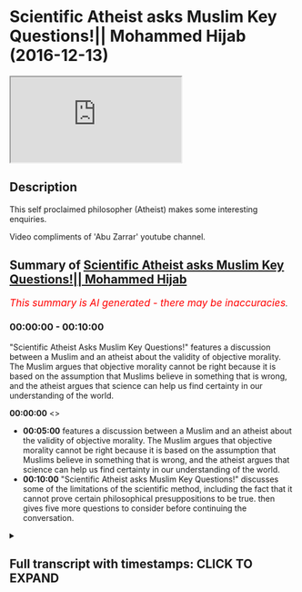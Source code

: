 # Scientific Atheist asks Muslim Key Questions!|| Mohammed Hijab (2016-12-13)

<iframe loading='lazy' allow='autoplay' src='https://www.youtube.com/embed/cZw4ur_zzRU'></iframe>

## Description

This self proclaimed philosopher (Atheist) makes some interesting enquiries. 

Video compliments of 'Abu Zarrar' youtube channel.

## Summary of [Scientific Atheist asks Muslim Key Questions!|| Mohammed Hijab](https://www.youtube.com/watch?v=cZw4ur_zzRU)


*<span style="color:red; font-size:125%">This summary is AI generated - there may be inaccuracies</span>. [](/)*

### <a onclick="modifyYTiframeseektime('0')">00:00:00</a> - <a onclick="modifyYTiframeseektime('600')">00:10:00</a>

 "Scientific Atheist Asks Muslim Key Questions!" features a discussion between a Muslim and an atheist about the validity of objective morality. The Muslim argues that objective morality cannot be right because it is based on the assumption that Muslims believe in something that is wrong, and the atheist argues that science can help us find certainty in our understanding of the world.

**<a onclick="modifyYTiframeseektime('0')">00:00:00</a>** <>
* **<a onclick="modifyYTiframeseektime('300')">00:05:00</a>** features a discussion between a Muslim and an atheist about the validity of objective morality. The Muslim argues that objective morality cannot be right because it is based on the assumption that Muslims believe in something that is wrong, and the atheist argues that science can help us find certainty in our understanding of the world.
* **<a onclick="modifyYTiframeseektime('600')">00:10:00</a>**  "Scientific Atheist asks Muslim Key Questions!" discusses some of the limitations of the scientific method, including the fact that it cannot prove certain philosophical presuppositions to be true. then gives five more questions to consider before continuing the conversation.

<details><summary><h2>Full transcript with timestamps: CLICK TO EXPAND</h2></summary>

<a onclick="modifyYTiframeseektime('0')">0:00:00</a> you're incorrectly defined morality  
<a onclick="modifyYTiframeseektime('4')">0:00:04</a> where we start in in the line of  
<a onclick="modifyYTiframeseektime('5')">0:00:05</a> discussion we both uh failed to define  
<a onclick="modifyYTiframeseektime('8')">0:00:08</a> it  
<a onclick="modifyYTiframeseektime('11')">0:00:11</a> yes so how would you define morality  
<a onclick="modifyYTiframeseektime('12')">0:00:12</a> yeah well like i said i use the sam  
<a onclick="modifyYTiframeseektime('14')">0:00:14</a> harris model whereas the worst suffering  
<a onclick="modifyYTiframeseektime('16')">0:00:16</a> for all humans is at one end anything  
<a onclick="modifyYTiframeseektime('19')">0:00:19</a> that helps us move away from suffering  
<a onclick="modifyYTiframeseektime('22')">0:00:22</a> how could that be object how could you  
<a onclick="modifyYTiframeseektime('23')">0:00:23</a> create an objective morality from that  
<a onclick="modifyYTiframeseektime('24')">0:00:24</a> because he does as i said before  
<a onclick="modifyYTiframeseektime('26')">0:00:26</a> the reason why he believes in this model  
<a onclick="modifyYTiframeseektime('28')">0:00:28</a> of consequentialism is because  
<a onclick="modifyYTiframeseektime('31')">0:00:31</a> he operates on a utility presumption  
<a onclick="modifyYTiframeseektime('33')">0:00:33</a> okay so what is most useful for human  
<a onclick="modifyYTiframeseektime('35')">0:00:35</a> beings is that which is most best for  
<a onclick="modifyYTiframeseektime('37')">0:00:37</a> human beings  
<a onclick="modifyYTiframeseektime('38')">0:00:38</a> this moral presupposition cannot be  
<a onclick="modifyYTiframeseektime('41')">0:00:41</a> substantiated or proven objectively  
<a onclick="modifyYTiframeseektime('44')">0:00:44</a> therefore it would be arguing in a  
<a onclick="modifyYTiframeseektime('45')">0:00:45</a> circle to say okay well we're going to  
<a onclick="modifyYTiframeseektime('47')">0:00:47</a> employ a italian almost utilitarian  
<a onclick="modifyYTiframeseektime('49')">0:00:49</a> principle model yeah you know although  
<a onclick="modifyYTiframeseektime('52')">0:00:52</a> although it's a little bit different  
<a onclick="modifyYTiframeseektime('53')">0:00:53</a> yeah well i think i think two things so  
<a onclick="modifyYTiframeseektime('57')">0:00:57</a> i accidentally said yes to something i  
<a onclick="modifyYTiframeseektime('58')">0:00:58</a> shouldn't which was that  
<a onclick="modifyYTiframeseektime('60')">0:01:00</a> [Music]  
<a onclick="modifyYTiframeseektime('61')">0:01:01</a> you said it can't be objectively found  
<a onclick="modifyYTiframeseektime('63')">0:01:03</a> that morality  
<a onclick="modifyYTiframeseektime('64')">0:01:04</a> any form of morality could be  
<a onclick="modifyYTiframeseektime('66')">0:01:06</a> objectified  
<a onclick="modifyYTiframeseektime('68')">0:01:08</a> but  
<a onclick="modifyYTiframeseektime('69')">0:01:09</a> it could be if we have better technology  
<a onclick="modifyYTiframeseektime('71')">0:01:11</a> which is his argument if we were to  
<a onclick="modifyYTiframeseektime('73')">0:01:13</a> measure  
<a onclick="modifyYTiframeseektime('74')">0:01:14</a> we could measure something  
<a onclick="modifyYTiframeseektime('76')">0:01:16</a> then uh if we wrote laws and said follow  
<a onclick="modifyYTiframeseektime('79')">0:01:19</a> this principle these ways of being and  
<a onclick="modifyYTiframeseektime('81')">0:01:21</a> you will have less  
<a onclick="modifyYTiframeseektime('83')">0:01:23</a> yeah that would be our morale okay so  
<a onclick="modifyYTiframeseektime('85')">0:01:25</a> the presumption here or the  
<a onclick="modifyYTiframeseektime('86')">0:01:26</a> presupposition  
<a onclick="modifyYTiframeseektime('88')">0:01:28</a> is that suffering is bad yeah  
<a onclick="modifyYTiframeseektime('90')">0:01:30</a> and that's by the way the the problem of  
<a onclick="modifyYTiframeseektime('92')">0:01:32</a> evil the problem of evil which is the  
<a onclick="modifyYTiframeseektime('94')">0:01:34</a> one of the main objective objections of  
<a onclick="modifyYTiframeseektime('96')">0:01:36</a> atheists  
<a onclick="modifyYTiframeseektime('97')">0:01:37</a> is based on this presupposition  
<a onclick="modifyYTiframeseektime('100')">0:01:40</a> the question would be  
<a onclick="modifyYTiframeseektime('102')">0:01:42</a> why how can you prove that suffering is  
<a onclick="modifyYTiframeseektime('104')">0:01:44</a> bad point one from an atheistic  
<a onclick="modifyYTiframeseektime('106')">0:01:46</a> perspective objectively  
<a onclick="modifyYTiframeseektime('108')">0:01:48</a> and two how can you prove that such a  
<a onclick="modifyYTiframeseektime('109')">0:01:49</a> thing going back to the problem of evil  
<a onclick="modifyYTiframeseektime('112')">0:01:52</a> as evil exists as one objective reality  
<a onclick="modifyYTiframeseektime('115')">0:01:55</a> yeah well um  
<a onclick="modifyYTiframeseektime('117')">0:01:57</a> i go to richard dawkins it's sort of  
<a onclick="modifyYTiframeseektime('118')">0:01:58</a> like a ticket  
<a onclick="modifyYTiframeseektime('120')">0:02:00</a> sometimes  
<a onclick="modifyYTiframeseektime('121')">0:02:01</a> you can ask the wrong questions if you  
<a onclick="modifyYTiframeseektime('123')">0:02:03</a> like ask  
<a onclick="modifyYTiframeseektime('124')">0:02:04</a> what does a rainbow smell like  
<a onclick="modifyYTiframeseektime('126')">0:02:06</a> i  
<a onclick="modifyYTiframeseektime('128')">0:02:08</a> you can ask the wrong question  
<a onclick="modifyYTiframeseektime('129')">0:02:09</a> yeah but just don't  
<a onclick="modifyYTiframeseektime('131')">0:02:11</a> um  
<a onclick="modifyYTiframeseektime('135')">0:02:15</a> you're saying about objectifying how can  
<a onclick="modifyYTiframeseektime('137')">0:02:17</a> you prove that suffering is objectively  
<a onclick="modifyYTiframeseektime('150')">0:02:30</a> you crave certainty and you don't want  
<a onclick="modifyYTiframeseektime('152')">0:02:32</a> to be  
<a onclick="modifyYTiframeseektime('153')">0:02:33</a> floating about  
<a onclick="modifyYTiframeseektime('154')">0:02:34</a> but floor the word floor once again  
<a onclick="modifyYTiframeseektime('157')">0:02:37</a> is something which relies on some kind  
<a onclick="modifyYTiframeseektime('159')">0:02:39</a> of reality  
<a onclick="modifyYTiframeseektime('160')">0:02:40</a> [Music]  
<a onclick="modifyYTiframeseektime('178')">0:02:58</a> [Music]  
<a onclick="modifyYTiframeseektime('182')">0:03:02</a> like you wouldn't ask that question if  
<a onclick="modifyYTiframeseektime('184')">0:03:04</a> you're a different person  
<a onclick="modifyYTiframeseektime('186')">0:03:06</a> i don't understand  
<a onclick="modifyYTiframeseektime('188')">0:03:08</a> you wouldn't ask that question if you're  
<a onclick="modifyYTiframeseektime('189')">0:03:09</a> a different person  
<a onclick="modifyYTiframeseektime('191')">0:03:11</a> you think that question has validity but  
<a onclick="modifyYTiframeseektime('194')">0:03:14</a> it doesn't mean anything  
<a onclick="modifyYTiframeseektime('196')">0:03:16</a> okay i mean one can say that about  
<a onclick="modifyYTiframeseektime('198')">0:03:18</a> almost anything or any statement that  
<a onclick="modifyYTiframeseektime('200')">0:03:20</a> anyone makes  
<a onclick="modifyYTiframeseektime('202')">0:03:22</a> um  
<a onclick="modifyYTiframeseektime('202')">0:03:22</a> yes that's that's the thing we have to  
<a onclick="modifyYTiframeseektime('204')">0:03:24</a> raise above our ground and then like  
<a onclick="modifyYTiframeseektime('207')">0:03:27</a> float and then like encapsulate our ways  
<a onclick="modifyYTiframeseektime('209')">0:03:29</a> of being  
<a onclick="modifyYTiframeseektime('211')">0:03:31</a> i accept but let's go back to your point  
<a onclick="modifyYTiframeseektime('213')">0:03:33</a> richard dawkins you mentioned him he's  
<a onclick="modifyYTiframeseektime('215')">0:03:35</a> another person who doesn't believe in  
<a onclick="modifyYTiframeseektime('216')">0:03:36</a> objective morality yet yes yeah this is  
<a onclick="modifyYTiframeseektime('218')">0:03:38</a> what i find interesting about richard  
<a onclick="modifyYTiframeseektime('220')">0:03:40</a> dawkins  
<a onclick="modifyYTiframeseektime('221')">0:03:41</a> richard dawkins  
<a onclick="modifyYTiframeseektime('223')">0:03:43</a> listen listen to me right  
<a onclick="modifyYTiframeseektime('225')">0:03:45</a> i mean if you look if you watch i go on  
<a onclick="modifyYTiframeseektime('226')">0:03:46</a> youtube sometimes i  
<a onclick="modifyYTiframeseektime('228')">0:03:48</a> i see some things like recommended  
<a onclick="modifyYTiframeseektime('230')">0:03:50</a> videos listening so richard dawkins  
<a onclick="modifyYTiframeseektime('231')">0:03:51</a> right i click it and he's like having an  
<a onclick="modifyYTiframeseektime('234')">0:03:54</a> argument of a muslim yeah  
<a onclick="modifyYTiframeseektime('236')">0:03:56</a> and then to really catch the muslim out  
<a onclick="modifyYTiframeseektime('238')">0:03:58</a> and to attack the muslim finish off the  
<a onclick="modifyYTiframeseektime('239')">0:03:59</a> muslim he said something like  
<a onclick="modifyYTiframeseektime('241')">0:04:01</a> oh so what's the islamic punishment of  
<a onclick="modifyYTiframeseektime('243')">0:04:03</a> apostasy and you know the muslim is  
<a onclick="modifyYTiframeseektime('245')">0:04:05</a> shaken up a little bit he doesn't know  
<a onclick="modifyYTiframeseektime('246')">0:04:06</a> how to answer him or whatever yeah  
<a onclick="modifyYTiframeseektime('249')">0:04:09</a> okay hold on i mean  
<a onclick="modifyYTiframeseektime('252')">0:04:12</a> richard dawkins if you read his god  
<a onclick="modifyYTiframeseektime('254')">0:04:14</a> delusion  
<a onclick="modifyYTiframeseektime('255')">0:04:15</a> he admits to  
<a onclick="modifyYTiframeseektime('257')">0:04:17</a> that the fact that there is no objective  
<a onclick="modifyYTiframeseektime('258')">0:04:18</a> morality  
<a onclick="modifyYTiframeseektime('260')">0:04:20</a> if  
<a onclick="modifyYTiframeseektime('261')">0:04:21</a> and by the way he's caricaturing the  
<a onclick="modifyYTiframeseektime('262')">0:04:22</a> islamic model of apostasy and  
<a onclick="modifyYTiframeseektime('265')">0:04:25</a> the whole thing there and how it all  
<a onclick="modifyYTiframeseektime('267')">0:04:27</a> works but let's assume that his model is  
<a onclick="modifyYTiframeseektime('269')">0:04:29</a> exactly what  
<a onclick="modifyYTiframeseektime('271')">0:04:31</a> exactly what he believes is if someone  
<a onclick="modifyYTiframeseektime('273')">0:04:33</a> becomes muslim then this believer he's  
<a onclick="modifyYTiframeseektime('274')">0:04:34</a> trying to pull out or pluck out the  
<a onclick="modifyYTiframeseektime('276')">0:04:36</a> non-muslim  
<a onclick="modifyYTiframeseektime('278')">0:04:38</a> that you know you have to kill him  
<a onclick="modifyYTiframeseektime('280')">0:04:40</a> in any case in any situation that's what  
<a onclick="modifyYTiframeseektime('282')">0:04:42</a> the kind of caricature that he wants to  
<a onclick="modifyYTiframeseektime('284')">0:04:44</a> present for for muslims which isn't by  
<a onclick="modifyYTiframeseektime('286')">0:04:46</a> the way obviously he's completely  
<a onclick="modifyYTiframeseektime('287')">0:04:47</a> caricatured it's not true  
<a onclick="modifyYTiframeseektime('290')">0:04:50</a> but then that's his that's one of his  
<a onclick="modifyYTiframeseektime('291')">0:04:51</a> main arguments against muslims when you  
<a onclick="modifyYTiframeseektime('293')">0:04:53</a> when you click on the videos right  
<a onclick="modifyYTiframeseektime('294')">0:04:54</a> you'll see it online  
<a onclick="modifyYTiframeseektime('295')">0:04:55</a> the issue is he can't even prove that  
<a onclick="modifyYTiframeseektime('298')">0:04:58</a> had that been the case that that would  
<a onclick="modifyYTiframeseektime('300')">0:05:00</a> be a bad thing  
<a onclick="modifyYTiframeseektime('301')">0:05:01</a> objectively  
<a onclick="modifyYTiframeseektime('302')">0:05:02</a> so it's kind of it's a ridiculous  
<a onclick="modifyYTiframeseektime('304')">0:05:04</a> argument that's why actually richard  
<a onclick="modifyYTiframeseektime('305')">0:05:05</a> dawkins it's interesting you mention his  
<a onclick="modifyYTiframeseektime('307')">0:05:07</a> name  
<a onclick="modifyYTiframeseektime('308')">0:05:08</a> as a biologist okay his credit is where  
<a onclick="modifyYTiframeseektime('310')">0:05:10</a> credit is where credit is due yeah he  
<a onclick="modifyYTiframeseektime('312')">0:05:12</a> might be a really good biologist but as  
<a onclick="modifyYTiframeseektime('314')">0:05:14</a> a philosopher i find that  
<a onclick="modifyYTiframeseektime('316')">0:05:16</a> he's probably one of the weakest  
<a onclick="modifyYTiframeseektime('318')">0:05:18</a> i mean he's got a really weak philosophy  
<a onclick="modifyYTiframeseektime('320')">0:05:20</a> incredibly weak i mean look how easily  
<a onclick="modifyYTiframeseektime('322')">0:05:22</a> we could just identify his weakness  
<a onclick="modifyYTiframeseektime('324')">0:05:24</a> i think sorry don't you think there's a  
<a onclick="modifyYTiframeseektime('326')">0:05:26</a> point to it basically what he's trying  
<a onclick="modifyYTiframeseektime('327')">0:05:27</a> to say the objective morality which is  
<a onclick="modifyYTiframeseektime('330')">0:05:30</a> being uh mentioned in quran  
<a onclick="modifyYTiframeseektime('332')">0:05:32</a> it can't be right because it's actually  
<a onclick="modifyYTiframeseektime('335')">0:05:35</a> saying that for apostasy you are killing  
<a onclick="modifyYTiframeseektime('337')">0:05:37</a> somebody but how can you prove this okay  
<a onclick="modifyYTiframeseektime('339')">0:05:39</a> day and age yes that objective morality  
<a onclick="modifyYTiframeseektime('341')">0:05:41</a> doesn't really well this is the  
<a onclick="modifyYTiframeseektime('342')">0:05:42</a> animation yeah okay  
<a onclick="modifyYTiframeseektime('344')">0:05:44</a> so i think i think that maybe his point  
<a onclick="modifyYTiframeseektime('346')">0:05:46</a> yeah that is his point you're absolutely  
<a onclick="modifyYTiframeseektime('348')">0:05:48</a> right that you're you're completely  
<a onclick="modifyYTiframeseektime('349')">0:05:49</a> right that is this point but the  
<a onclick="modifyYTiframeseektime('350')">0:05:50</a> question is  
<a onclick="modifyYTiframeseektime('351')">0:05:51</a> first place in the first place how can  
<a onclick="modifyYTiframeseektime('353')">0:05:53</a> you prove that anything is right and  
<a onclick="modifyYTiframeseektime('355')">0:05:55</a> anything is irrespective of his belief  
<a onclick="modifyYTiframeseektime('358')">0:05:58</a> the belief of the uh  
<a onclick="modifyYTiframeseektime('360')">0:06:00</a> muslims or uh no i'm just let's just  
<a onclick="modifyYTiframeseektime('362')">0:06:02</a> assume that what he believes  
<a onclick="modifyYTiframeseektime('365')">0:06:05</a> assume that exactly what he believes  
<a onclick="modifyYTiframeseektime('367')">0:06:07</a> about islamic apostasy is correct which  
<a onclick="modifyYTiframeseektime('369')">0:06:09</a> i don't believe he understands i think  
<a onclick="modifyYTiframeseektime('371')">0:06:11</a> he's got a weakness in understanding  
<a onclick="modifyYTiframeseektime('372')">0:06:12</a> apostasy and islam religion  
<a onclick="modifyYTiframeseektime('374')">0:06:14</a> and philosophy he's good at biology  
<a onclick="modifyYTiframeseektime('376')">0:06:16</a> that's where he should stay  
<a onclick="modifyYTiframeseektime('378')">0:06:18</a> but not seriously he's good about it he  
<a onclick="modifyYTiframeseektime('380')">0:06:20</a> doesn't think he's ready  
<a onclick="modifyYTiframeseektime('381')">0:06:21</a> i'm not really yeah i mean i haven't  
<a onclick="modifyYTiframeseektime('383')">0:06:23</a> looked into it  
<a onclick="modifyYTiframeseektime('385')">0:06:25</a> but just to sort of yes you can but i'll  
<a onclick="modifyYTiframeseektime('387')">0:06:27</a> just just finish this question  
<a onclick="modifyYTiframeseektime('389')">0:06:29</a> um  
<a onclick="modifyYTiframeseektime('390')">0:06:30</a> this is the point  
<a onclick="modifyYTiframeseektime('392')">0:06:32</a> the day and age the sociological time  
<a onclick="modifyYTiframeseektime('395')">0:06:35</a> frame  
<a onclick="modifyYTiframeseektime('395')">0:06:35</a> cannot be a measure for true or valid  
<a onclick="modifyYTiframeseektime('399')">0:06:39</a> object or morality you can't say that  
<a onclick="modifyYTiframeseektime('400')">0:06:40</a> just because today we think this that's  
<a onclick="modifyYTiframeseektime('402')">0:06:42</a> what that's correct  
<a onclick="modifyYTiframeseektime('404')">0:06:44</a> in 1933 when hitler was elected as  
<a onclick="modifyYTiframeseektime('407')">0:06:47</a> you know not hitler was elected but when  
<a onclick="modifyYTiframeseektime('408')">0:06:48</a> he was when the nazi party was  
<a onclick="modifyYTiframeseektime('411')">0:06:51</a> was  
<a onclick="modifyYTiframeseektime('412')">0:06:52</a> elected if you will it was on my  
<a onclick="modifyYTiframeseektime('414')">0:06:54</a> majority nazi party election in 1933  
<a onclick="modifyYTiframeseektime('417')">0:06:57</a> in the march elections and in germany  
<a onclick="modifyYTiframeseektime('420')">0:07:00</a> that's what the german people a lot of  
<a onclick="modifyYTiframeseektime('421')">0:07:01</a> the electorate wanted now if we go back  
<a onclick="modifyYTiframeseektime('423')">0:07:03</a> to that kind of reasoning so okay if  
<a onclick="modifyYTiframeseektime('425')">0:07:05</a> they go in and said the same thing today  
<a onclick="modifyYTiframeseektime('427')">0:07:07</a> that's what we like  
<a onclick="modifyYTiframeseektime('428')">0:07:08</a> and therefore you have a very structured  
<a onclick="modifyYTiframeseektime('430')">0:07:10</a> morality so you can't prove morality in  
<a onclick="modifyYTiframeseektime('433')">0:07:13</a> a scientific way  
<a onclick="modifyYTiframeseektime('434')">0:07:14</a> uh more in a mathematical way so he  
<a onclick="modifyYTiframeseektime('437')">0:07:17</a> can't say that okay because muslims  
<a onclick="modifyYTiframeseektime('439')">0:07:19</a> believe in whatever it is that they may  
<a onclick="modifyYTiframeseektime('440')">0:07:20</a> believe in that therefore islam is wrong  
<a onclick="modifyYTiframeseektime('442')">0:07:22</a> it's not even a it's not even an  
<a onclick="modifyYTiframeseektime('444')">0:07:24</a> argument it's an emotional argument  
<a onclick="modifyYTiframeseektime('445')">0:07:25</a> that's what it is it's an emotional  
<a onclick="modifyYTiframeseektime('447')">0:07:27</a> argument which appeals to by the way  
<a onclick="modifyYTiframeseektime('448')">0:07:28</a> western supremacist i thought and i'll  
<a onclick="modifyYTiframeseektime('451')">0:07:31</a> tell you why  
<a onclick="modifyYTiframeseektime('452')">0:07:32</a> because  
<a onclick="modifyYTiframeseektime('454')">0:07:34</a> he has already assumed  
<a onclick="modifyYTiframeseektime('456')">0:07:36</a> he's already assumed a western  
<a onclick="modifyYTiframeseektime('458')">0:07:38</a> uh self-congratulations so he's  
<a onclick="modifyYTiframeseektime('460')">0:07:40</a> congratulated himself as a westerner the  
<a onclick="modifyYTiframeseektime('463')">0:07:43</a> enlightenment period is correct yeah  
<a onclick="modifyYTiframeseektime('465')">0:07:45</a> he's self-aggrandizing and he thinks  
<a onclick="modifyYTiframeseektime('467')">0:07:47</a> that we all ought to  
<a onclick="modifyYTiframeseektime('469')">0:07:49</a> basically the rest of the world  
<a onclick="modifyYTiframeseektime('471')">0:07:51</a> ought to resume the western man's image  
<a onclick="modifyYTiframeseektime('474')">0:07:54</a> we all have been built or created in the  
<a onclick="modifyYTiframeseektime('476')">0:07:56</a> western man's image so everyone has to  
<a onclick="modifyYTiframeseektime('478')">0:07:58</a> comply by uh enlightenment morality  
<a onclick="modifyYTiframeseektime('481')">0:08:01</a> although according to his own philosophy  
<a onclick="modifyYTiframeseektime('483')">0:08:03</a> you can't even substantiate  
<a onclick="modifyYTiframeseektime('484')">0:08:04</a> enlightenment morality i think  
<a onclick="modifyYTiframeseektime('486')">0:08:06</a> i'm sorry i've been talking for a while  
<a onclick="modifyYTiframeseektime('488')">0:08:08</a> yeah  
<a onclick="modifyYTiframeseektime('490')">0:08:10</a> to go off  
<a onclick="modifyYTiframeseektime('496')">0:08:16</a> you said something about you can't  
<a onclick="modifyYTiframeseektime('497')">0:08:17</a> objectify the quran either so  
<a onclick="modifyYTiframeseektime('500')">0:08:20</a> your need for this objectification yeah  
<a onclick="modifyYTiframeseektime('502')">0:08:22</a> all that's happening in this  
<a onclick="modifyYTiframeseektime('503')">0:08:23</a> conversation is i'm advocating for  
<a onclick="modifyYTiframeseektime('505')">0:08:25</a> scientific objectification you are  
<a onclick="modifyYTiframeseektime('507')">0:08:27</a> advocating for  
<a onclick="modifyYTiframeseektime('510')">0:08:30</a> what so do do you believe in scientism  
<a onclick="modifyYTiframeseektime('512')">0:08:32</a> as a as a paradigm as a way to to know  
<a onclick="modifyYTiframeseektime('515')">0:08:35</a> the world in a complete sense  
<a onclick="modifyYTiframeseektime('517')">0:08:37</a> um  
<a onclick="modifyYTiframeseektime('521')">0:08:41</a> objectivism so how would that work do  
<a onclick="modifyYTiframeseektime('523')">0:08:43</a> you believe that science is a is a means  
<a onclick="modifyYTiframeseektime('525')">0:08:45</a> by which and through which we can find  
<a onclick="modifyYTiframeseektime('527')">0:08:47</a> certainty in every aspect of life  
<a onclick="modifyYTiframeseektime('530')">0:08:50</a> um that's what you were alluding to  
<a onclick="modifyYTiframeseektime('532')">0:08:52</a> yeah this question has got like a couple  
<a onclick="modifyYTiframeseektime('534')">0:08:54</a> of uh hooks baits a couple of baits um  
<a onclick="modifyYTiframeseektime('538')">0:08:58</a> i would say uh  
<a onclick="modifyYTiframeseektime('539')">0:08:59</a> we all got first first person  
<a onclick="modifyYTiframeseektime('541')">0:09:01</a> perspective yeah and that's quite solid  
<a onclick="modifyYTiframeseektime('543')">0:09:03</a> we can't get away from that but yeah  
<a onclick="modifyYTiframeseektime('545')">0:09:05</a> then science and rationality  
<a onclick="modifyYTiframeseektime('547')">0:09:07</a> is that yeah in my opinion by far the  
<a onclick="modifyYTiframeseektime('549')">0:09:09</a> greatest thing  
<a onclick="modifyYTiframeseektime('550')">0:09:10</a> so do you think that we can find out the  
<a onclick="modifyYTiframeseektime('551')">0:09:11</a> truth of morality  
<a onclick="modifyYTiframeseektime('553')">0:09:13</a> you know of the world around us using  
<a onclick="modifyYTiframeseektime('555')">0:09:15</a> these methods science uh if we define  
<a onclick="modifyYTiframeseektime('557')">0:09:17</a> what morality is which sam harris did  
<a onclick="modifyYTiframeseektime('559')">0:09:19</a> which i agree which is to move away from  
<a onclick="modifyYTiframeseektime('561')">0:09:21</a> suffering yes we can use science to um  
<a onclick="modifyYTiframeseektime('564')">0:09:24</a> not not objectify because what you're  
<a onclick="modifyYTiframeseektime('565')">0:09:25</a> trying to do which i  
<a onclick="modifyYTiframeseektime('567')">0:09:27</a> believe is wrong is you're trying to  
<a onclick="modifyYTiframeseektime('568')">0:09:28</a> root um  
<a onclick="modifyYTiframeseektime('570')">0:09:30</a> our thoughts into like reality so as if  
<a onclick="modifyYTiframeseektime('574')">0:09:34</a> but that's just wrong so all we can do  
<a onclick="modifyYTiframeseektime('576')">0:09:36</a> is make a bubble by which we all confirm  
<a onclick="modifyYTiframeseektime('579')">0:09:39</a> it to be true  
<a onclick="modifyYTiframeseektime('580')">0:09:40</a> is science a way we can find out the  
<a onclick="modifyYTiframeseektime('581')">0:09:41</a> truth about the world  
<a onclick="modifyYTiframeseektime('583')">0:09:43</a> in a certain way  
<a onclick="modifyYTiframeseektime('586')">0:09:46</a> okay if that's what you believe in  
<a onclick="modifyYTiframeseektime('588')">0:09:48</a> then i'm going to tell you some things  
<a onclick="modifyYTiframeseektime('589')">0:09:49</a> and i want you to explain them to me all  
<a onclick="modifyYTiframeseektime('590')">0:09:50</a> right okay well okay  
<a onclick="modifyYTiframeseektime('593')">0:09:53</a> number one  
<a onclick="modifyYTiframeseektime('595')">0:09:55</a> science  
<a onclick="modifyYTiframeseektime('596')">0:09:56</a> using the scientific method  
<a onclick="modifyYTiframeseektime('598')">0:09:58</a> you cannot prove anything mathematical  
<a onclick="modifyYTiframeseektime('601')">0:10:01</a> because science and maths are two  
<a onclick="modifyYTiframeseektime('602')">0:10:02</a> different paradigms number two  
<a onclick="modifyYTiframeseektime('605')">0:10:05</a> using the scientific method  
<a onclick="modifyYTiframeseektime('607')">0:10:07</a> you cannot prove that science itself  
<a onclick="modifyYTiframeseektime('612')">0:10:12</a> is certain  
<a onclick="modifyYTiframeseektime('613')">0:10:13</a> because you cannot because the science  
<a onclick="modifyYTiframeseektime('614')">0:10:14</a> itself is underpinned with philosophical  
<a onclick="modifyYTiframeseektime('616')">0:10:16</a> underpinnings yes  
<a onclick="modifyYTiframeseektime('618')">0:10:18</a> you cannot  
<a onclick="modifyYTiframeseektime('619')">0:10:19</a> you cannot examine those philosophical  
<a onclick="modifyYTiframeseektime('621')">0:10:21</a> underpinnings using the scientific  
<a onclick="modifyYTiframeseektime('623')">0:10:23</a> method no number three  
<a onclick="modifyYTiframeseektime('626')">0:10:26</a> what can i just one more i think you're  
<a onclick="modifyYTiframeseektime('628')">0:10:28</a> on four but go on number three  
<a onclick="modifyYTiframeseektime('630')">0:10:30</a> science cannot objectify or reason  
<a onclick="modifyYTiframeseektime('633')">0:10:33</a> morality  
<a onclick="modifyYTiframeseektime('635')">0:10:35</a> you cannot use the scientific method to  
<a onclick="modifyYTiframeseektime('637')">0:10:37</a> to churn out what is a true morality or  
<a onclick="modifyYTiframeseektime('639')">0:10:39</a> what is a false morality okay  
<a onclick="modifyYTiframeseektime('641')">0:10:41</a> that's three i can give you one more  
<a onclick="modifyYTiframeseektime('643')">0:10:43</a> which is really a trump card  
<a onclick="modifyYTiframeseektime('645')">0:10:45</a> number four  
<a onclick="modifyYTiframeseektime('647')">0:10:47</a> there is a presupposition of science  
<a onclick="modifyYTiframeseektime('649')">0:10:49</a> that rationality  
<a onclick="modifyYTiframeseektime('651')">0:10:51</a> and empiricism  
<a onclick="modifyYTiframeseektime('652')">0:10:52</a> are true  
<a onclick="modifyYTiframeseektime('654')">0:10:54</a> science cannot prove those  
<a onclick="modifyYTiframeseektime('655')">0:10:55</a> presuppositions to be true yeah okay  
<a onclick="modifyYTiframeseektime('658')">0:10:58</a> okay so um so how can you solve those  
<a onclick="modifyYTiframeseektime('660')">0:11:00</a> issues before we can continue yeah yeah  
<a onclick="modifyYTiframeseektime('662')">0:11:02</a> because we can't say that it can give us  
<a onclick="modifyYTiframeseektime('663')">0:11:03</a> certainty yeah without proving it in the  
<a onclick="modifyYTiframeseektime('665')">0:11:05</a> first no i i like them for i like them  
<a onclick="modifyYTiframeseektime('667')">0:11:07</a> they're good very good questions um  
<a onclick="modifyYTiframeseektime('670')">0:11:10</a> i just got a compute yeah yeah no no  
<a onclick="modifyYTiframeseektime('672')">0:11:12</a> just give me a minute  
<a onclick="modifyYTiframeseektime('674')">0:11:14</a> quite a good place  
<a onclick="modifyYTiframeseektime('683')">0:11:23</a> um  
<a onclick="modifyYTiframeseektime('683')">0:11:23</a> number two is the most interesting which  
<a onclick="modifyYTiframeseektime('685')">0:11:25</a> is  
<a onclick="modifyYTiframeseektime('686')">0:11:26</a> all rationality of philosophical  
<a onclick="modifyYTiframeseektime('688')">0:11:28</a> underpinnings which almost like  
<a onclick="modifyYTiframeseektime('691')">0:11:31</a> invalidate it yeah but um  
<a onclick="modifyYTiframeseektime('696')">0:11:36</a> [Music]  
<a onclick="modifyYTiframeseektime('697')">0:11:37</a> so you've asked like very big questions  
<a onclick="modifyYTiframeseektime('699')">0:11:39</a> and we've got a crowd i'm on the spot  
<a onclick="modifyYTiframeseektime('701')">0:11:41</a> i've got to try and give you back these  
<a onclick="modifyYTiframeseektime('702')">0:11:42</a> answers cameras biggest corners  
<a onclick="modifyYTiframeseektime('706')">0:11:46</a> that's nice  
<a onclick="modifyYTiframeseektime('708')">0:11:48</a> no but you're a nice gentleman i'm not  
<a onclick="modifyYTiframeseektime('710')">0:11:50</a> trying to put you on the spot genuinely  
<a onclick="modifyYTiframeseektime('712')">0:11:52</a> no no i mean i think you're i think  
<a onclick="modifyYTiframeseektime('713')">0:11:53</a> you're a sincere person i think you the  
<a onclick="modifyYTiframeseektime('715')">0:11:55</a> way you've spoken to me is open-minded  
<a onclick="modifyYTiframeseektime('717')">0:11:57</a> so what i'm saying is you the scientism  
<a onclick="modifyYTiframeseektime('719')">0:11:59</a> or the idea that you can objectify  
<a onclick="modifyYTiframeseektime('721')">0:12:01</a> things with science has serious  
<a onclick="modifyYTiframeseektime('722')">0:12:02</a> limitations let me go forward and just  
<a onclick="modifyYTiframeseektime('724')">0:12:04</a> say one more thing yeah  
<a onclick="modifyYTiframeseektime('726')">0:12:06</a> well  
<a onclick="modifyYTiframeseektime('727')">0:12:07</a> well i've already got four that okay but  
<a onclick="modifyYTiframeseektime('730')">0:12:10</a> i'll give you some time to think about  
<a onclick="modifyYTiframeseektime('731')">0:12:11</a> that yeah  
<a onclick="modifyYTiframeseektime('732')">0:12:12</a> so to progress the conversation they're  
<a onclick="modifyYTiframeseektime('734')">0:12:14</a> gonna give five good fifth one  
<a onclick="modifyYTiframeseektime('736')">0:12:16</a> [Music]  
<a onclick="modifyYTiframeseektime('738')">0:12:18</a> but now you get me to think about things  
</details>